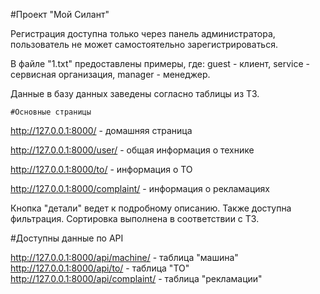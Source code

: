 #Проект "Мой Силант"

Регистрация доступна только через панель администратора, пользователь не может самостоятельно зарегистрироваться. 

В файле "1.txt" предоставлены примеры, где:
guest - клиент,
service - сервисная организация,
manager - менеджер.

Данные в базу данных заведены согласно таблицы из ТЗ.

	#Основные страницы
http://127.0.0.1:8000/ - домашняя страница

http://127.0.0.1:8000/user/ - общая информация о технике

http://127.0.0.1:8000/to/ - информация о ТО

http://127.0.0.1:8000/complaint/ - информация о рекламациях

Кнопка "детали" ведет к подробному описанию. Также доступна фильтрация. Сортировка выполнена в соответствии с ТЗ.

#Доступны данные по API

http://127.0.0.1:8000/api/machine/ - таблица "машина"
http://127.0.0.1:8000/api/to/ - таблица "ТО"
http://127.0.0.1:8000/api/complaint/ - таблица "рекламации"

